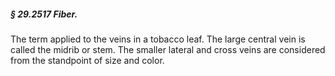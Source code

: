 ##### § 29.2517 Fiber. #####

The term applied to the veins in a tobacco leaf. The large central vein is called the midrib or stem. The smaller lateral and cross veins are considered from the standpoint of size and color.